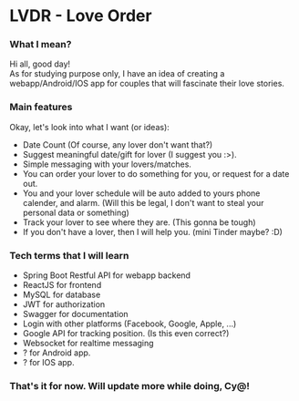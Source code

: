 # LVDR - Love Order
### What I mean?
Hi all, good day! <br>
As for studying purpose only, I have an idea of creating a webapp/Android/IOS app for couples that will fascinate their love stories. <br>

### Main features
Okay, let's look into what I want (or ideas): <br>
- Date Count (Of course, any lover don't want that?) <br>
- Suggest meaningful date/gift for lover (I suggest you :>).
- Simple messaging with your lovers/matches.
- You can order your lover to do something for you, or request for a date out.
- You and your lover schedule will be auto added to yours phone calender, and alarm. (Will this be legal, I don't want to steal your personal data or something)
- Track your lover to see where they are. (This gonna be tough)
- If you don't have a lover, then I will help you. (mini Tinder maybe? :D)

### Tech terms that I will learn
- Spring Boot Restful API for webapp backend
- ReactJS for frontend
- MySQL for database
- JWT for authorization
- Swagger for documentation
- Login with other platforms (Facebook, Google, Apple, ...)
- Google API for tracking position. (Is this even correct?)
- Websocket for realtime messaging
- ? for Android app.
- ? for IOS app.

### That's it for now. Will update more while doing, Cy@!
